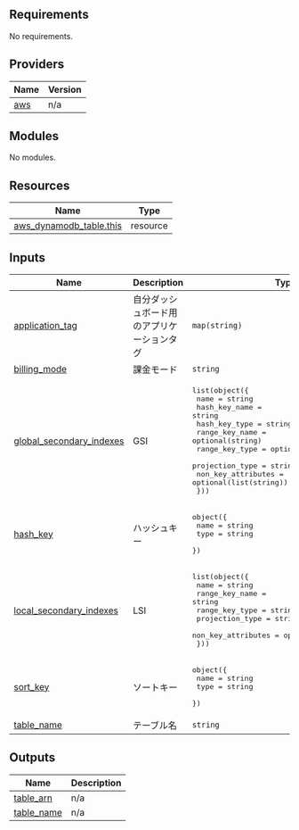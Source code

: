 <!-- BEGIN_TF_DOCS -->
## Requirements

No requirements.

## Providers

| Name | Version |
|------|---------|
| <a name="provider_aws"></a> [aws](#provider\_aws) | n/a |

## Modules

No modules.

## Resources

| Name | Type |
|------|------|
| [aws_dynamodb_table.this](https://registry.terraform.io/providers/hashicorp/aws/latest/docs/resources/dynamodb_table) | resource |

## Inputs

| Name | Description | Type | Default | Required |
|------|-------------|------|---------|:--------:|
| <a name="input_application_tag"></a> [application\_tag](#input\_application\_tag) | 自分ダッシュボード用のアプリケーションタグ | `map(string)` | n/a | yes |
| <a name="input_billing_mode"></a> [billing\_mode](#input\_billing\_mode) | 課金モード | `string` | `"PAY_PER_REQUEST"` | no |
| <a name="input_global_secondary_indexes"></a> [global\_secondary\_indexes](#input\_global\_secondary\_indexes) | GSI | <pre>list(object({<br/>    name               = string<br/>    hash_key_name      = string<br/>    hash_key_type      = string<br/>    range_key_name     = optional(string)<br/>    range_key_type     = optional(string)<br/>    projection_type    = string<br/>    non_key_attributes = optional(list(string))<br/>  }))</pre> | `[]` | no |
| <a name="input_hash_key"></a> [hash\_key](#input\_hash\_key) | ハッシュキー | <pre>object({<br/>    name = string<br/>    type = string<br/>  })</pre> | n/a | yes |
| <a name="input_local_secondary_indexes"></a> [local\_secondary\_indexes](#input\_local\_secondary\_indexes) | LSI | <pre>list(object({<br/>    name               = string<br/>    range_key_name     = string<br/>    range_key_type     = string<br/>    projection_type    = string<br/>    non_key_attributes = optional(list(string))<br/>  }))</pre> | `[]` | no |
| <a name="input_sort_key"></a> [sort\_key](#input\_sort\_key) | ソートキー | <pre>object({<br/>    name = string<br/>    type = string<br/>  })</pre> | `null` | no |
| <a name="input_table_name"></a> [table\_name](#input\_table\_name) | テーブル名 | `string` | n/a | yes |

## Outputs

| Name | Description |
|------|-------------|
| <a name="output_table_arn"></a> [table\_arn](#output\_table\_arn) | n/a |
| <a name="output_table_name"></a> [table\_name](#output\_table\_name) | n/a |
<!-- END_TF_DOCS -->